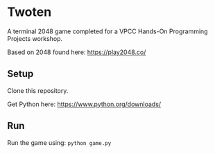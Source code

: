 # Twoten

A terminal 2048 game completed for a VPCC Hands-On Programming Projects workshop.

Based on 2048 found here: https://play2048.co/

## Setup

Clone this repository.

Get Python here: https://www.python.org/downloads/

## Run

Run the game using: `python game.py`
